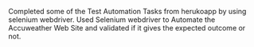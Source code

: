 Completed some of the Test Automation Tasks from herukoapp by using selenium webdriver. 
Used Selenium webdriver to Automate the Accuweather Web Site and validated if it gives the expected outcome or not.
